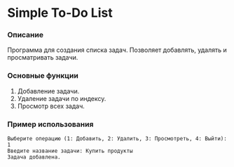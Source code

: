 # Simple To-Do List

### Описание
Программа для создания списка задач. Позволяет добавлять, удалять и просматривать задачи.

### Основные функции
1. Добавление задачи.
2. Удаление задачи по индексу.
3. Просмотр всех задач.

### Пример использования
```plaintext
Выберите операцию (1: Добавить, 2: Удалить, 3: Просмотреть, 4: Выйти): 1  
Введите название задачи: Купить продукты  
Задача добавлена.  
